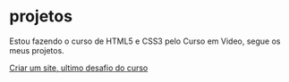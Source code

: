 # projetos
Estou fazendo o curso de HTML5 e CSS3 pelo Curso em Video, segue os meus projetos.

<a href="https://renaneandrade1.github.io/projetos/site/index.html"> Criar um site, ultimo desafio do curso
